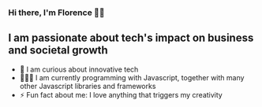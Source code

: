 
### Hi there, I'm Florence 👋🏾 

## I am passionate about tech's impact on business and societal growth 

- 🧠 I am curious about innovative tech 
- 👩🏾‍💻 I am currently programming with Javascript, together with many other Javascript libraries and frameworks
- ⚡ Fun fact about me: I love anything that triggers my creativity

<br />



